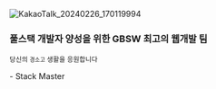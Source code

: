 ![KakaoTalk_20240226_170119994](https://github.com/stack-masters/.github/assets/51194584/2e561d74-9e8f-4630-ba74-70c42de9c563)

### 풀스택 개발자 양성을 위한 GBSW 최고의 웹개발 팀

<small>당신의 `경소고` 생활을 응원합니다</small>

\- Stack Master
